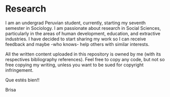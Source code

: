 # Research

I am an undergrad Peruvian student, currently, starting my seventh semester in Sociology. I am passionate about research in Social Sciences, particularly in the areas of human development, education, and extractive industries. I have decided to start sharing my work so I can receive feedback and maybe -who knows- help others with similar interests.

All the written content uploaded in this repository is owned by me (with its respectives bibliography references). Feel free to copy any code, but not so free copying my writing, unless you want to be sued for copyright infringement.

Que estés bien!!

Brisa
